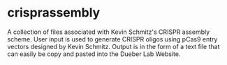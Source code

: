 # crisprassembly
A collection of files associated with Kevin Schmitz's CRISPR assembly scheme. User input is used to generate CRISPR oligos using pCas9 entry vectors designed by Kevin Schmitz. Output is in the form of a text file that can easily be copy and pasted into the Dueber Lab Website.

